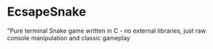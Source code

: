 # EcsapeSnake
"Pure terminal Snake game written in C - no external libraries, just raw console manipulation and classic gameplay
